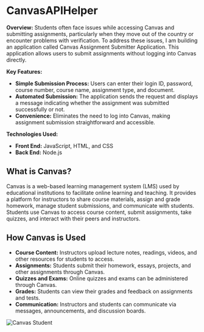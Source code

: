 # CanvasAPIHelper

**Overview:**
Students often face issues while accessing Canvas and submitting assignments, particularly when they move out of the country or encounter problems with verification. To address these issues, I am building an application called Canvas Assignment Submitter Application. This application allows users to submit assignments without logging into Canvas directly.

**Key Features:**

- **Simple Submission Process:** Users can enter their login ID, password, course number, course name, assignment type, and document.
- **Automated Submission:** The application sends the request and displays a message indicating whether the assignment was submitted successfully or not.
- **Convenience:** Eliminates the need to log into Canvas, making assignment submission straightforward and accessible.

**Technologies Used:**

- **Front End:** JavaScript, HTML, and CSS
- **Back End:** Node.js

## What is Canvas?
Canvas is a web-based learning management system (LMS) used by educational institutions to facilitate online learning and teaching. It provides a platform for instructors to share course materials, assign and grade homework, manage student submissions, and communicate with students. Students use Canvas to access course content, submit assignments, take quizzes, and interact with their peers and instructors.

## How Canvas is Used
- **Course Content:** Instructors upload lecture notes, readings, videos, and other resources for students to access.
- **Assignments:** Students submit their homework, essays, projects, and other assignments through Canvas.
- **Quizzes and Exams:** Online quizzes and exams can be administered through Canvas.
- **Grades:** Students can view their grades and feedback on assignments and tests.
- **Communication:** Instructors and students can communicate via messages, announcements, and discussion boards.

![Canvas Student](../CanvasAPISubmitter/public/Canvas.png)